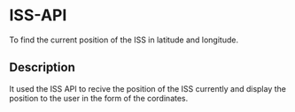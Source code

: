 # ISS-API

To find the current position of the ISS in latitude and longitude.

## Description

It used the ISS API to recive the position of the ISS currently and display the position to the user in the form of the cordinates.

